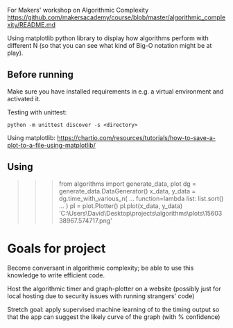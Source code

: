 
For Makers' workshop on Algorithmic Complexity
https://github.com/makersacademy/course/blob/master/algorithmic_complexity/README.md

Using matplotlib python library to display how algorithms perform with different N (so that you can see what kind of Big-O notation might be at play).

## Before running

Make sure you have installed requirements in e.g. a virtual environment and activated it.

Testing with unittest:
```
python -m unittest discover -s <directory>
```

Using matplotlib:
https://chartio.com/resources/tutorials/how-to-save-a-plot-to-a-file-using-matplotlib/

## Using

>>> from algorithms import generate_data, plot
>>> dg = generate_data.DataGenerator()
>>> x_data, y_data = dg.time_with_various_n(
...     function=lambda list: list.sort()
... )
>>> pl = plot.Plotter()
>>> pl.plot(x_data, y_data)
'C:\\Users\\David\\Desktop\\projects\\algorithms\\plots\\1560338967.574717.png'

# Goals for project

Become conversant in algorithmic complexity; be able to use this knowledge to write efficient code.

Host the algorithmic timer and graph-plotter on a website (possibly just for local hosting due to security issues with running strangers' code)

Stretch goal: apply supervised machine learning of to the timing output so that the app can suggest the likely curve of the graph (with % confidence)